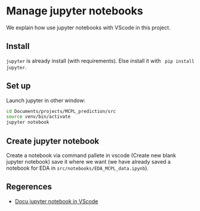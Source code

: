 # Manage jupyter notebooks

We explain how use jupyter notebooks with VScode in this project.


## Install

`jupyter` is already install (with requirements). Else install it with `
pip install jupyter`.

## Set up
Launch jupyter in other window:
```bash
cd Documents/projects/MCPL_prediction/src
source venv/bin/activate
jupyter notebook
```

## Create jupyter notebook

Create a notebook via command pallete in vscode (Create new blank jupyter notebook) save it where we want (we have already saved a notebook for EDA in `src/notebooks/EDA_MCPL_data.ipynb`).


## Regerences

- [Docu jupyter notebook in VScode](https://code.visualstudio.com/docs/python/jupyter-support#_save-your-jupyter-notebook) 